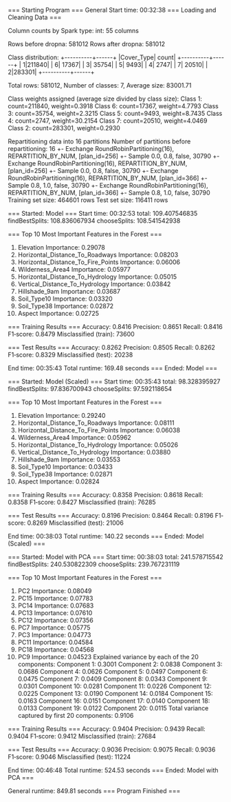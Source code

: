 === Starting Program ===
General Start time: 00:32:38
=== Loading and Cleaning Data ===

Column counts by Spark type:
int: 55 columns

Rows before dropna: 581012
Rows after dropna: 581012

Class distribution:
+----------+------+
|Cover_Type| count|
+----------+------+
| 1|211840|
| 6| 17367|
| 3| 35754|
| 5| 9493|
| 4| 2747|
| 7| 20510|
| 2|283301|
+----------+------+

Total rows: 581012, Number of classes: 7, Average size: 83001.71

Class weights assigned (average size divided by class size):
Class 1: count=211840, weight=0.3918
Class 6: count=17367, weight=4.7793
Class 3: count=35754, weight=2.3215
Class 5: count=9493, weight=8.7435
Class 4: count=2747, weight=30.2154
Class 7: count=20510, weight=4.0469
Class 2: count=283301, weight=0.2930

Repartitioning data into 16 partitions
Number of partitions before repartitioning: 16
+- Exchange RoundRobinPartitioning(16), REPARTITION_BY_NUM, [plan_id=256]
+- Sample 0.0, 0.8, false, 30790
+- Exchange RoundRobinPartitioning(16), REPARTITION_BY_NUM, [plan_id=256]
+- Sample 0.0, 0.8, false, 30790
+- Exchange RoundRobinPartitioning(16), REPARTITION_BY_NUM, [plan_id=366]
+- Sample 0.8, 1.0, false, 30790
+- Exchange RoundRobinPartitioning(16), REPARTITION_BY_NUM, [plan_id=366]
+- Sample 0.8, 1.0, false, 30790
Training set size: 464601 rows
Test set size: 116411 rows

=== Started: Model ===
Start time: 00:32:53
total: 109.407546835
findBestSplits: 108.836067934
chooseSplits: 108.541542938

=== Top 10 Most Important Features in the Forest ===

1. Elevation Importance: 0.29078
2. Horizontal_Distance_To_Roadways Importance: 0.08203
3. Horizontal_Distance_To_Fire_Points Importance: 0.06006
4. Wilderness_Area4 Importance: 0.05977
5. Horizontal_Distance_To_Hydrology Importance: 0.05015
6. Vertical_Distance_To_Hydrology Importance: 0.03842
7. Hillshade_9am Importance: 0.03687
8. Soil_Type10 Importance: 0.03320
9. Soil_Type38 Importance: 0.02872
10. Aspect Importance: 0.02725

=== Training Results ===
Accuracy: 0.8416
Precision: 0.8651
Recall: 0.8416
F1‐score: 0.8479
Misclassified (train): 73600

=== Test Results ===
Accuracy: 0.8262
Precision: 0.8505
Recall: 0.8262
F1‐score: 0.8329
Misclassified (test): 20238

End time: 00:35:43
Total runtime: 169.48 seconds
=== Ended: Model ===

=== Started: Model (Scaled) ===
Start time: 00:35:43
total: 98.328395927
findBestSplits: 97.836700943
chooseSplits: 97.592118654

=== Top 10 Most Important Features in the Forest ===

1. Elevation Importance: 0.29240
2. Horizontal_Distance_To_Roadways Importance: 0.08111
3. Horizontal_Distance_To_Fire_Points Importance: 0.06038
4. Wilderness_Area4 Importance: 0.05962
5. Horizontal_Distance_To_Hydrology Importance: 0.05026
6. Vertical_Distance_To_Hydrology Importance: 0.03880
7. Hillshade_9am Importance: 0.03553
8. Soil_Type10 Importance: 0.03433
9. Soil_Type38 Importance: 0.02871
10. Aspect Importance: 0.02824

=== Training Results ===
Accuracy: 0.8358
Precision: 0.8618
Recall: 0.8358
F1‐score: 0.8427
Misclassified (train): 76285

=== Test Results ===
Accuracy: 0.8196
Precision: 0.8464
Recall: 0.8196
F1‐score: 0.8269
Misclassified (test): 21006

End time: 00:38:03
Total runtime: 140.22 seconds
=== Ended: Model (Scaled) ===

=== Started: Model with PCA ===
Start time: 00:38:03
total: 241.578715542
findBestSplits: 240.530822309
chooseSplits: 239.767231119

=== Top 10 Most Important Features in the Forest ===

1. PC2 Importance: 0.08049
2. PC15 Importance: 0.07783
3. PC14 Importance: 0.07683
4. PC13 Importance: 0.07610
5. PC12 Importance: 0.07356
6. PC7 Importance: 0.05775
7. PC3 Importance: 0.04773
8. PC11 Importance: 0.04584
9. PC18 Importance: 0.04568
10. PC9 Importance: 0.04523
    Explained variance by each of the 20 components:
    Component 1: 0.3001
    Component 2: 0.0838
    Component 3: 0.0686
    Component 4: 0.0626
    Component 5: 0.0497
    Component 6: 0.0475
    Component 7: 0.0409
    Component 8: 0.0343
    Component 9: 0.0301
    Component 10: 0.0281
    Component 11: 0.0226
    Component 12: 0.0225
    Component 13: 0.0190
    Component 14: 0.0184
    Component 15: 0.0163
    Component 16: 0.0151
    Component 17: 0.0140
    Component 18: 0.0133
    Component 19: 0.0122
    Component 20: 0.0115
    Total variance captured by first 20 components: 0.9106

=== Training Results ===
Accuracy: 0.9404
Precision: 0.9439
Recall: 0.9404
F1‐score: 0.9412
Misclassified (train): 27684

=== Test Results ===
Accuracy: 0.9036
Precision: 0.9075
Recall: 0.9036
F1‐score: 0.9046
Misclassified (test): 11224

End time: 00:46:48
Total runtime: 524.53 seconds
=== Ended: Model with PCA ===

General runtime: 849.81 seconds
=== Program Finished ===
